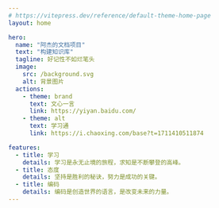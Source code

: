 ```yaml
---
# https://vitepress.dev/reference/default-theme-home-page
layout: home

hero:
  name: "阿杰的文档项目"
  text: "构建知识库"
  tagline: 好记性不如烂笔头
  image:
    src: /background.svg
    alt: 背景图片
  actions:
    - theme: brand
      text: 文心一言
      link: https://yiyan.baidu.com/
    - theme: alt
      text: 学习通
      link: https://i.chaoxing.com/base?t=1711410511874

features:
  - title: 学习 
    details: 学习是永无止境的旅程，求知是不断攀登的高峰。
  - title: 态度
    details: 坚持是胜利的秘诀，努力是成功的关键。
  - title: 编码
    details: 编码是创造世界的语言，是改变未来的力量。
---
```


